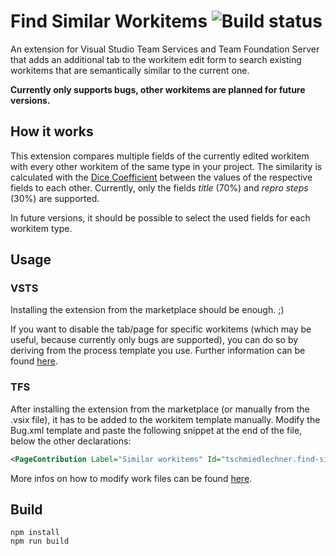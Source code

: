 # Find Similar Workitems ![Build status](https://tschmiedlechner.visualstudio.com/_apis/public/build/definitions/4b3448f4-3eac-427c-893f-e8debddf42a6/2/badge)
An extension for Visual Studio Team Services and Team Foundation Server that adds an additional tab to the workitem edit form to search existing workitems that are semantically similar to the current one.

**Currently only supports bugs, other workitems are planned for future versions.**

## How it works
This extension compares multiple fields of the currently edited workitem with every other workitem of the same type in your project. The similarity is calculated with the [Dice Coefficient](https://www.npmjs.com/package/string-similarity) between the values of the respective fields to each other. Currently, only the fields *title* (70%) and *repro steps* (30%) are supported.

In future versions, it should be possible to select the used fields for each workitem type.

## Usage
### VSTS
Installing the extension from the marketplace should be enough. ;)

If you want to disable the tab/page for specific workitems (which may be useful, because currently only bugs are supported), you can do so by deriving from the process template you use. Further information can be found [here](https://docs.microsoft.com/de-de/vsts/work/process/customize-process-workflow).

### TFS
After installing the extension from the marketplace (or manually from the .vsix file), it has to be added to the workitem template manually. Modify the Bug.xml template and paste the following snippet at the end of the file, below the other <Page> declarations:

```xml
<PageContribution Label="Similar workitems" Id="tschmiedlechner.find-similar-workitems.find-similar-workitems-form-page" />
```

More infos on how to modify work files can be found [here](https://docs.microsoft.com/de-de/vsts/extend/develop/configure-workitemform-extensions).

## Build
```shell
npm install
npm run build
```

